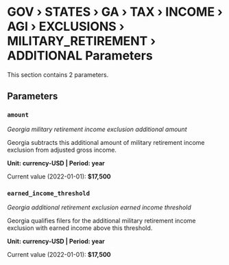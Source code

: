 # GOV › STATES › GA › TAX › INCOME › AGI › EXCLUSIONS › MILITARY_RETIREMENT › ADDITIONAL Parameters

This section contains 2 parameters.

## Parameters

### `amount`
*Georgia military retirement income exclusion additional amount*

Georgia subtracts this additional amount of military retirement income exclusion from adjusted gross income.

**Unit: currency-USD | Period: year**

Current value (2022-01-01): **$17,500**


### `earned_income_threshold`
*Georgia additional retirement exclusion earned income threshold*

Georgia qualifies filers for the additional military retirement income exclusion with earned income above this threshold.

**Unit: currency-USD | Period: year**

Current value (2022-01-01): **$17,500**


